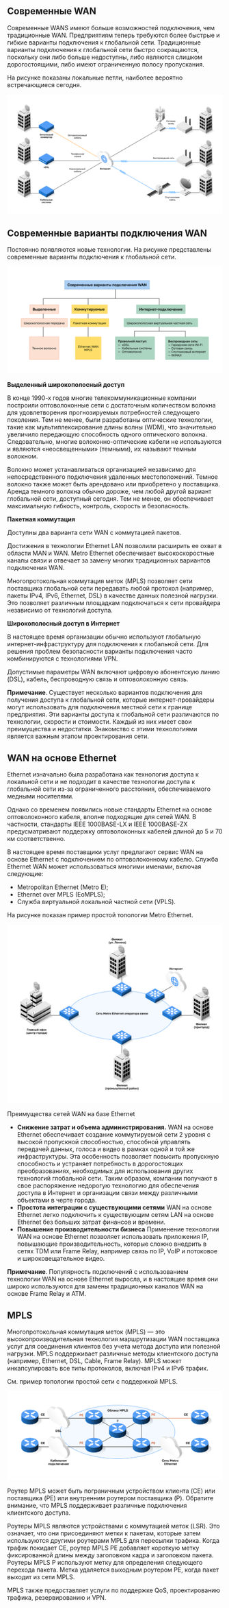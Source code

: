 <!-- 7.4.1 -->
## Современные WAN

Современные WANS имеют больше возможностей подключения, чем традиционные WAN. Предприятиям теперь требуются более быстрые и гибкие варианты подключения к глобальной сети. Традиционные варианты подключения к глобальной сети быстро сокращаются, поскольку они либо больше недоступны, либо являются слишком дорогостоящими, либо имеют ограниченную полосу пропускания.

На рисунке показаны локальные петли, наиболее вероятно встречающиеся сегодня.

![](./assets/7.4.1.svg)
<!-- /courses/ensa-dl/ae8e8c88-34fd-11eb-ba19-f1886492e0e4/aeb5757a-34fd-11eb-ba19-f1886492e0e4/assets/c6577412-1c46-11ea-af56-e368b99e9723.svg -->

<!--
На рисунке показано, что современное подключение WAN состоит из подключения к сети Интернет через сотовую, беспроводную, спутниковую, оптоволоконную, телефонную линию и коаксиальный кабель.
-->

<!-- 7.4.2 -->
## Современные варианты подключения WAN

Постоянно появляются новые технологии. На рисунке представлены современные варианты подключения к глобальной сети.

![](./assets/7.4.2.svg)
<!-- /courses/ensa-dl/ae8e8c88-34fd-11eb-ba19-f1886492e0e4/aeb5757a-34fd-11eb-ba19-f1886492e0e4/assets/c657e943-1c46-11ea-af56-e368b99e9723.svg -->

<!--
На рисунке показаны современные варианты подключения к глобальной сети, а именно выделенные, коммутируемые, интернет-проводные и беспроводные услуги, такие как темное волокно, MPLS, xDSL и муниципальный Wi-Fi соответственно.
-->

**Выделенный широкополосный доступ**

В конце 1990-х годов многие телекоммуникационные компании построили оптоволоконные сети с достаточным количеством волокна для удовлетворения прогнозируемых потребностей следующего поколения. Тем не менее, были разработаны оптические технологии, такие как мультиплексирование длины волны (WDM), что значительно увеличило передающую способность одного оптического волокна. Следовательно, многие волоконно-оптические кабели не используются и являются «неосвещенными» (темными), их называют темным волокном.

Волокно может устанавливаться организацией независимо для непосредственного подключения удаленных местоположений. Темное волокно также может быть арендовано или приобретено у поставщика. Аренда темного волокна обычно дороже, чем любой другой вариант глобальной сети, доступный сегодня. Тем не менее, он обеспечивает максимальную гибкость, контроль, скорость и безопасность.

**Пакетная коммутация**

Доступны два варианта сети WAN с коммутацией пакетов.

Достижения в технологии Ethernet LAN позволили расширить ее охват в области MAN и WAN. Metro Ethernet обеспечивает высокоскоростные каналы связи и отвечает за замену многих традиционных вариантов подключения WAN.

Многопротокольная коммутация меток (MPLS) позволяет сети поставщика глобальной сети передавать любой протокол (например, пакеты IPv4, IPv6, Ethernet, DSL) в качестве данных полезной нагрузки. Это позволяет различным площадкам подключаться к сети провайдера независимо от технологий доступа.

**Широкополосный доступ в Интернет**

В настоящее время организации обычно используют глобальную интернет-инфраструктуру для подключения к глобальной сети. Для решения проблем безопасности варианты подключения часто комбинируются с технологиями VPN.

Допустимые параметры WAN включают цифровую абонентскую линию (DSL), кабель, беспроводную связь и оптоволоконную связь.

**Примечание**. Существует несколько вариантов подключения для получения доступа к глобальной сети, которые интернет-провайдеры могут использовать для подключения местной сети к границе предприятия. Эти варианты доступа к глобальной сети различаются по технологии, скорости и стоимости. Каждый из них имеет свои преимущества и недостатки. Знакомство с этими технологиями является важным этапом проектирования сети.

<!-- 7.4.3 -->
## WAN на основе Ethernet

Ethernet изначально была разработана как технология доступа к локальной сети и не подходит в качестве технологии доступа к глобальной сети из-за ограниченного расстояния, обеспечиваемого медными носителями.

Однако со временем появились новые стандарты Ethernet на основе оптоволоконного кабеля, вполне подходящие для сетей WAN. В частности, стандарты IEEE 1000BASE-LX и IEEE 1000BASE-ZX предусматривают поддержку оптоволоконных кабелей длиной до 5 и 70 км соответственно.

В настоящее время поставщики услуг предлагают сервис WAN на основе Ethernet с подключением по оптоволоконному кабелю. Служба Ethernet WAN может использоваться многими именами, включая следующие:

* Metropolitan Ethernet (Metro E);
* Ethernet over MPLS (EoMPLS);
* Служба виртуальной локальной частной сети (VPLS).

На рисунке показан пример простой топологии Metro Ethernet.

![](./assets/7.4.3.svg)
<!-- /courses/ensa-dl/ae8e8c88-34fd-11eb-ba19-f1886492e0e4/aeb5757a-34fd-11eb-ba19-f1886492e0e4/assets/c65948d2-1c46-11ea-af56-e368b99e9723.svg -->

<!--
Рисунок показывает головной офис и 3 филиала, подключенные к сети Metro Ethernet провайдера услуг.
-->

Преимущества сетей WAN на базе Ethernet

* **Снижение затрат и объема администрирования.** WAN на основе Ethernet обеспечивает создание коммутируемой сети 2 уровня с высокой пропускной способностью, способной управлять передачей данных, голоса и видео в рамках одной и той же инфраструктуры. Эта особенность позволяет повысить пропускную способность и устраняет потребность в дорогостоящих преобразованиях, необходимых для использования других технологий глобальной сети. Таким образом, компании получают в свое распоряжение недорогую технологию для обеспечения доступа в Интернет и организации связи между различными объектами в черте города.
* **Простота интеграции с существующими сетями** WAN на основе Ethernet легко подключить к существующим сетям LAN на основе Ethernet без больших затрат финансов и времени.
* **Повышение производительности бизнеса** Применение технологии WAN на основе Ethernet позволяет использовать приложения IP, повышающие производительность, которые сложно внедрить в сетях TDM или Frame Relay, например связь по IP, VoIP и потоковое и широковещательное видео.

**Примечание**. Популярность подключений с использованием технологии WAN на основе Ethernet выросла, и в настоящее время они широко используются для замены традиционных каналов WAN на основе Frame Relay и ATM.

<!-- 7.4.4 -->
## MPLS

Многопротокольная коммутация меток (MPLS) — это высокопроизводительная технология маршрутизации WAN поставщика услуг для соединения клиентов без учета метода доступа или полезной нагрузки. MPLS поддерживает различные методы клиентского доступа (например, Ethernet, DSL, Cable, Frame Relay). MPLS может инкапсулировать все типы протоколов, включая IPv4 и IPv6 трафик.

См. пример топологии простой сети с поддержкой MPLS.

![](./assets/7.4.4.svg)
<!-- /courses/ensa-dl/ae8e8c88-34fd-11eb-ba19-f1886492e0e4/aeb5757a-34fd-11eb-ba19-f1886492e0e4/assets/c659be02-1c46-11ea-af56-e368b99e9723.svg -->

<!--
На рисунке показано, что клиенты могут подключаться к облаку MPLS поставщика услуг через DSL, Cable, Metro Ethernet или Frame Relay.
-->

Роутер MPLS может быть пограничным устройством клиента (CE) или поставщика (PE) или внутренним роутером поставщика (P). Обратите внимание, что MPLS поддерживает различные подключения клиентского доступа.

Роутеры MPLS являются устройствами с коммутацией меток (LSR). Это означает, что они присоединяют метки к пакетам, которые затем используются другими роутерами MPLS для пересылки трафика. Когда трафик покидает CE, роутер MPLS PE добавляет короткую метку фиксированной длины между заголовком кадра и заголовком пакета. Роутеры MPLS P используют метку для определения следующего перехода пакета. Метка удаляется выходным роутером PE, когда пакет выходит из сети MPLS.

MPLS также предоставляет услуги по поддержке QoS, проектированию трафика, резервированию и VPN.

<!-- 7.4.5 -->
<!-- quiz -->


